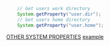 ```java
    // Get users work directory
    System.getProperty("user.dir");
    // Get users home directory
    System.getProperty("user.home");
```
[OTHER SYSTEM PROPERTIES](https://docs.oracle.com/javase/tutorial/essential/environment/sysprop.html)
<a href="http://example.com/" target="_blank">example</a>
